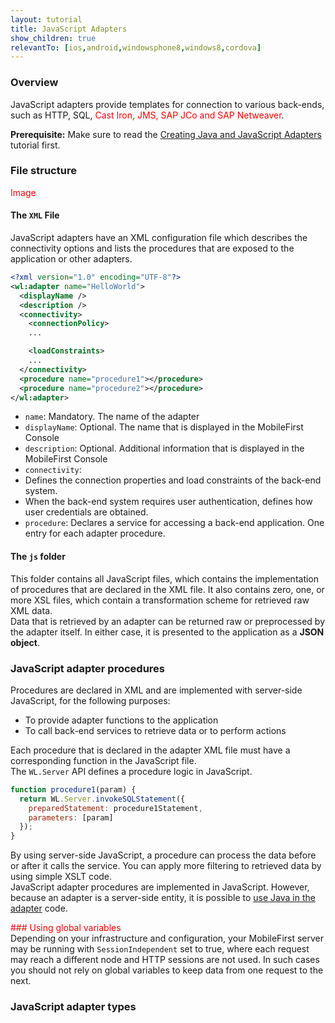 ```yaml
---
layout: tutorial
title: JavaScript Adapters
show_children: true
relevantTo: [ios,android,windowsphone8,windows8,cordova]
---
```

### Overview
JavaScript adapters provide templates for connection to various back-ends, such as HTTP, SQL, <span style="color:red">Cast Iron, JMS, SAP JCo and SAP Netweaver</span>.  

**Prerequisite:** Make sure to read the [Creating Java and JavaScript Adapters](../) tutorial first.

### File structure

<span style="color:red">Image</span>

#### The `XML` File
JavaScript adapters have an XML configuration file which describes the connectivity options and lists the procedures that are exposed to the application or other adapters.

```xml
<?xml version="1.0" encoding="UTF-8"?>
<wl:adapter name="HelloWorld">
  <displayName />
  <description />
  <connectivity>
    <connectionPolicy>
    ...

    <loadConstraints>
    ...
  </connectivity>
  <procedure name="procedure1"></procedure>
  <procedure name="procedure2"></procedure>
</wl:adapter>
```
* `name`: Mandatory. The name of the adapter
* `displayName`: Optional. The name that is displayed in the MobileFirst Console
* `description`: Optional. Additional information that is displayed in the MobileFirst Console
* `connectivity`:
 * Defines the connection properties and load constraints of the back-end system.
 * When the back-end system requires user authentication, defines how user credentials are obtained.
* `procedure`: Declares a service for accessing a back-end application. One entry for each adapter procedure.

#### The `js` folder
This folder contains all JavaScript files, which contains the implementation of procedures that are declared in the XML file. It also contains zero, one, or more XSL files, which contain a transformation scheme for retrieved raw XML data.  
Data that is retrieved by an adapter can be returned raw or preprocessed by the adapter itself. In either case, it is presented to the application as a **JSON object**.

### JavaScript adapter procedures
Procedures are declared in XML and are implemented with server-side JavaScript, for the following purposes:

* To provide adapter functions to the application
* To call back-end services to retrieve data or to perform actions

Each procedure that is declared in the adapter XML file must have a corresponding function in the JavaScript file.  
The `WL.Server` API defines a procedure logic in JavaScript.

```javascript
function procedure1(param) {
  return WL.Server.invokeSQLStatement({
    preparedStatement: procedure1Statement,
    parameters: [param]
  });
}
```

By using server-side JavaScript, a procedure can process the data before or after it calls the service. You can apply more filtering to retrieved data by using simple XSLT code.  
JavaScript adapter procedures are implemented in JavaScript. However, because an adapter is a server-side entity, it is possible to [use Java in the adapter](../javascript-adapters/using-java-adapters) code.




<span style="color:red"> ### Using global variables </span>  
Depending on your infrastructure and configuration, your MobileFirst server may be running with `SessionIndependent` set to true, where each request may reach a different node and HTTP sessions are not used. In such cases you should not rely on global variables to keep data from one request to the next.

### JavaScript adapter types
